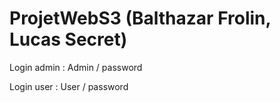 # ProjetWebS3 (Balthazar Frolin, Lucas Secret)

Login admin :
Admin / password

Login user :
User / password
